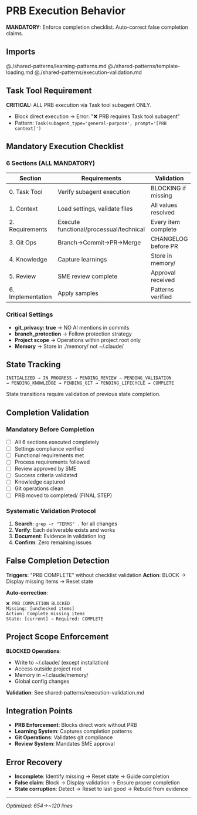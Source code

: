 # PRB Execution Behavior

**MANDATORY:** Enforce completion checklist. Auto-correct false completion claims.

## Imports
@./shared-patterns/learning-patterns.md
@./shared-patterns/template-loading.md
@./shared-patterns/execution-validation.md

## Task Tool Requirement

**CRITICAL:** ALL PRB execution via Task tool subagent ONLY.
- Block direct execution → Error: "❌ PRB requires Task tool subagent"
- Pattern: `Task(subagent_type='general-purpose', prompt='[PRB context]')`

## Mandatory Execution Checklist

### 6 Sections (ALL MANDATORY)
| Section | Requirements | Validation |
|---------|-------------|------------|
| 0. Task Tool | Verify subagent execution | BLOCKING if missing |
| 1. Context | Load settings, validate files | All values resolved |
| 2. Requirements | Execute functional/processual/technical | Every item complete |
| 3. Git Ops | Branch→Commit→PR→Merge | CHANGELOG before PR |
| 4. Knowledge | Capture learnings | Store in memory/ |
| 5. Review | SME review complete | Approval received |
| 6. Implementation | Apply samples | Patterns verified |

### Critical Settings
- **git_privacy: true** → NO AI mentions in commits
- **branch_protection** → Follow protection strategy
- **Project scope** → Operations within project root only
- **Memory** → Store in ./memory/ not ~/.claude/

## State Tracking

```
INITIALIZED → IN_PROGRESS → PENDING_REVIEW → PENDING_VALIDATION 
→ PENDING_KNOWLEDGE → PENDING_GIT → PENDING_LIFECYCLE → COMPLETE
```

State transitions require validation of previous state completion.

## Completion Validation

### Mandatory Before Completion
- [ ] All 6 sections executed completely
- [ ] Settings compliance verified
- [ ] Functional requirements met
- [ ] Process requirements followed
- [ ] Review approved by SME
- [ ] Success criteria validated
- [ ] Knowledge captured
- [ ] Git operations clean
- [ ] PRB moved to completed/ (FINAL STEP)

### Systematic Validation Protocol
1. **Search**: `grep -r "TERMS" .` for all changes
2. **Verify**: Each deliverable exists and works
3. **Document**: Evidence in validation log
4. **Confirm**: Zero remaining issues

## False Completion Detection

**Triggers**: "PRB COMPLETE" without checklist validation
**Action**: BLOCK → Display missing items → Reset state

**Auto-correction**:
```
❌ PRB COMPLETION BLOCKED
Missing: [unchecked items]
Action: Complete missing items
State: [current] → Required: COMPLETE
```

## Project Scope Enforcement

**BLOCKED Operations**:
- Write to ~/.claude/ (except installation)
- Access outside project root
- Memory in ~/.claude/memory/
- Global config changes

**Validation**: See shared-patterns/execution-validation.md

## Integration Points

- **PRB Enforcement**: Blocks direct work without PRB
- **Learning System**: Captures completion patterns
- **Git Operations**: Validates git compliance
- **Review System**: Mandates SME approval

## Error Recovery

- **Incomplete**: Identify missing → Reset state → Guide completion
- **False claim**: Block → Display validation → Ensure proper completion
- **State corruption**: Detect → Reset to last good → Rebuild from evidence

---
*Optimized: 654→~120 lines*